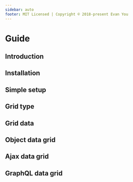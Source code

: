 ```yaml
---
sidebar: auto
footer: MIT Licensed | Copyright © 2018-present Evan You
---
```


# Guide
## Introduction
## Installation
## Simple setup
## Grid type
## Grid data
## Object data grid
## Ajax data grid
## GraphQL data grid
